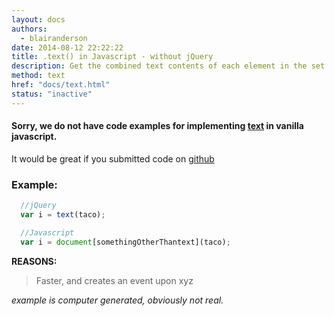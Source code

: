 ```yaml
---
layout: docs
authors:
  - blairanderson
date: 2014-08-12 22:22:22
title: .text() in Javascript - without jQuery
description: Get the combined text contents of each element in the set of matched elements, including their descendants, or set the text contents of the matched elements.
method: text
href: "docs/text.html"
status: "inactive"
---
```


#### Sorry, we do not have code examples for implementing [text](http://api.jquery.com/text/) in vanilla javascript.

It would be great if you submitted code on [github](https://github.com/blairanderson/without-jquery/blob/master/docs/text.md)

### Example:

```javascript
  //jQuery
  var i = text(taco);

  //Javascript
  var i = document[somethingOtherThantext](taco);

```

**REASONS:**
> Faster, and creates an event upon xyz

*example is computer generated, obviously not real.*
